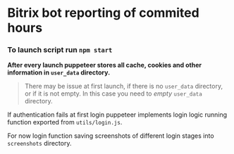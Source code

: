 # Bitrix bot reporting of commited hours

### To launch script run `npm start`

**After every launch puppeteer stores all cache, cookies and other information in `user_data` directory.**

> There may be issue at first launch, if there is no `user_data` directory, or if it is not empty. In this case you need to _empty_ `user_data` directory.

If authentication fails at first login puppeteer implements login logic running function exported from `utils/login.js`.

For now login function saving screenshots of different login stages into `screenshots` directory.
